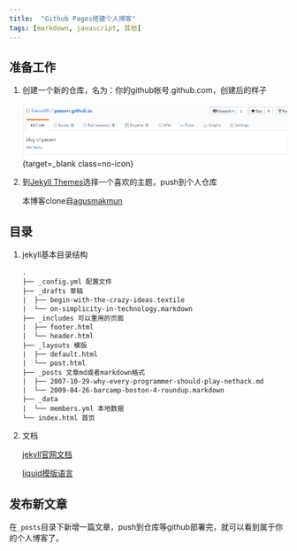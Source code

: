 ```yaml
---
title:  "Github Pages搭建个人博客"
tags: [markdown, javascript, 其他]
---
```


## 准备工作

1. 创建一个新的仓库，名为：你的github帐号.github.com，创建后的样子

    [![新建仓库][1]][1]{target=_blank class=no-icon}

2. 到[Jekyll Themes](http://jekyllthemes.org/)选择一个喜欢的主题，push到个人仓库   
   
    本博客clone自[agusmakmun](https://github.com/agusmakmun/agusmakmun.github.io)

## 目录
1. jekyll基本目录结构  

    ```
    .   
    ├── _config.yml 配置文件  
    ├── _drafts 草稿  
    |  ├── begin-with-the-crazy-ideas.textile  
    |  └── on-simplicity-in-technology.markdown  
    ├── _includes 可以重用的页面  
    |  ├── footer.html  
    |  └── header.html  
    ├── _layouts 模版  
    |  ├── default.html  
    |  └── post.html  
    ├── _posts 文章md或者markdown格式  
    |  ├── 2007-10-29-why-every-programmer-should-play-nethack.md  
    |  └── 2009-04-26-barcamp-boston-4-roundup.markdown  
    ├── _data  
    |  └── members.yml 本地数据  
    └── index.html 首页
    ```

2. 文档  

    [jekyll官网文档](http://jekyll.com.cn/docs/home/)
    
    [liquid模版语言](https://shopify.github.io/liquid/)

## 发布新文章
在`_posts`目录下新增一篇文章，push到仓库等github部署完，就可以看到属于你的个人博客了。

[1]: /assets/2017/05-22/repository.png
